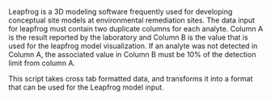 Leapfrog is a 3D modeling software frequently used for developing conceptual site models at environmental remediation sites.
The data input for leapfrog must contain two duplicate columns for each analyte.
Column A is the result reported by the laboratory and Column B is the value that is used for the leapfrog model visualization.
If an analyte was not detected in Column A, the associated value in Column B must be 10% of the detection limit from column A.

This script takes cross tab formatted data, and transforms it into a format that can be used for the Leapfrog model input.